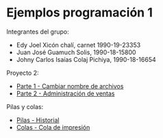 # Ejemplos programación 1
Integrantes del grupo:

- Edy Joel Xicón chalí, carnet 1990-19-23353
- Juan José Guamuch Solis, 1990-18-15800
- Johny Carlos Isaías Colaj Pichiya, 1990-18-16654

Proyecto 2:

- [Parte 1 - Cambiar nombre de archivos](https://github.com/edyjoel/ejemplos-progra-1/tree/master/proyecto2/parte-1)
- [Parte 2 - Administración de ventas](https://github.com/edyjoel/ejemplos-progra-1/tree/master/proyecto2/parte-2)

Pilas y colas:

- [Pilas - Historial](https://github.com/edyjoel/ejemplos-progra-1/blob/master/pilas-colas/pilas.py)
- [Colas - Cola de impresión](https://github.com/edyjoel/ejemplos-progra-1/blob/master/pilas-colas/colas.py)